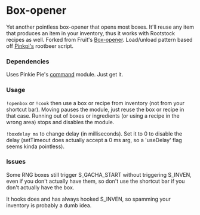 # Box-opener
Yet another pointless box-opener that opens most boxes. It'll reuse any item that produces an item in your inventory, thus it works with Rootstock recipes as well. Forked from Fruit's [Box-opener](https://github.com/soler91/box-opener). Load/unload pattern based off [Pinkpi's](https://github.com/pinkipi) rootbeer script.

### Dependencies
Uses Pinkie Pie's [command](https://github.com/pinkipi/command) module. Just get it.

### Usage
`!openbox` or `!cook` then use a box or recipe from inventory (not from your shortcut bar). Moving pauses the module, just reuse the box or recipe in that case. Running out of boxes or ingredients (or using a recipe in the wrong area) stops and disables the module.

`!boxdelay ms` to change delay (in milliseconds). Set it to 0 to disable the delay (setTimeout does actually accept a 0 ms arg, so a 'useDelay' flag seems kinda pointless).

### Issues
Some RNG boxes still trigger S_GACHA_START without triggering S_INVEN, even if you don't actually have them, so don't use the shortcut bar if you don't actually have the box.

It hooks does and has always hooked S_INVEN, so spamming your inventory is probably a dumb idea.
